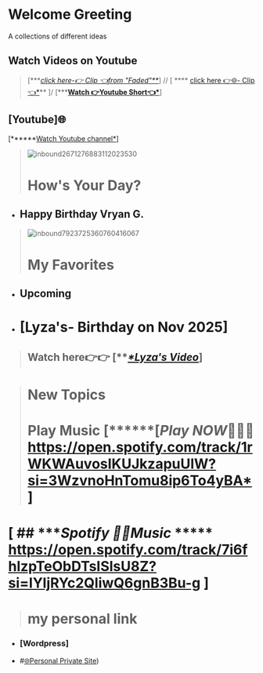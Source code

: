 # Welcome Greeting
A collections of different ideas

 ## Watch Videos on Youtube
 > [****[*click here-👉 Clip 👈from "Faded"***](https://youtube.com/clip/UgkxnuxdLHJsQCcrb0TFZnRaZVV5-eopgoCx?si=G9NJ2874i0IeZqe6)*]  //
  > [ **** [click here 👉🌐- Clip👈*](https://youtube.com/clip/UgkxHpKLRjADx3VWUeGvLiNlMbrH06Y7JP3F?si=-38LOzrN9KN_r7pJ)**  ]/
> [*****[Watch 👉Youtube Short👈*](https://youtube.com/shorts/_NinazWF4qw?si=qUPGSSoDIYlMO0jp)**]
  ## [Youtube]🌐
  [******[Watch Youtube channel*](https://www.youtube.com/@WilliamFamily-1938)]
> ![inbound2671276883112023530](https://github.com/user-attachments/assets/c617cd10-03a7-46ee-9a6a-afc19f828458)
> # How's Your Day?
- ## Happy Birthday Vryan G.
> ![inbound7923725360760416067](https://github.com/user-attachments/assets/f110e80c-6bf6-40db-a100-ebde68c0f257)
>
># My Favorites
>
- ## Upcoming
- # [Lyza's- Birthday on Nov 2025]
>  ## Watch here👉👉 [***[*Lyza's Video](https://github.com/user-attachments/assets/575e043b-bd1b-42b7-a576-0d7e1e4098fb)*]


> # New Topics
> # Play Music [******[*Play NOW*🎹🎸🎺https://open.spotify.com/track/1rWKWAuvosIKUJkzapuUlW?si=3WzvnoHnTomu8ip6To4yBA*]
# [ ## ****Spotify 🎹🎹Music* ***** https://open.spotify.com/track/7i6fhlzpTeObDTsISlsU8Z?si=IYljRYc2QliwQ6gnB3Bu-g    ]
>
> # my personal link
- ### [Wordpress]
-  #[🌐Personal Private Site](https://william3164.wordpress.com))


> 




